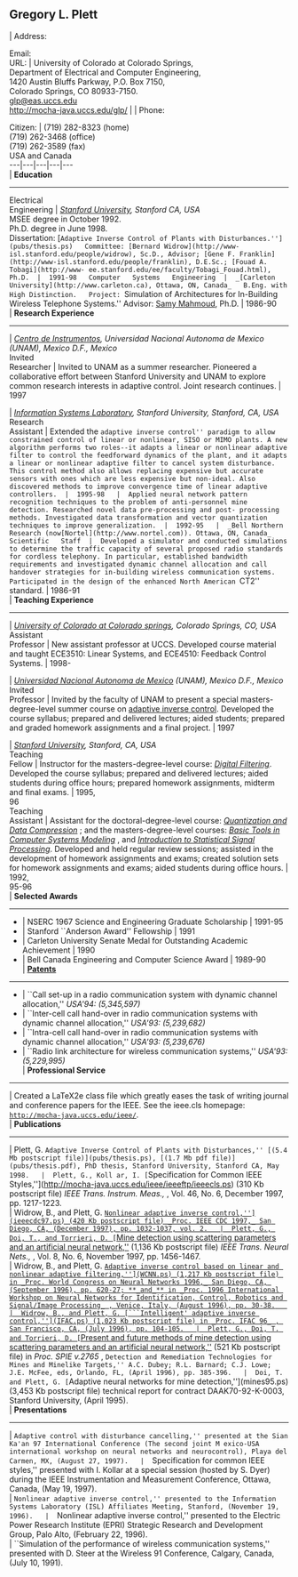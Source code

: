 ## Gregory L. Plett

|  Address:  
  
  
  
Email:  
URL:  |  University of Colorado at Colorado Springs,  
Department of Electrical and Computer Engineering,  
1420 Austin Bluffs Parkway, P.O. Box 7150,  
Colorado Springs, CO 80933-7150.  
glp@eas.uccs.edu  
http://mocha-java.uccs.edu/glp/  |  |  Phone:  
  
  
Citizen:  |  (719) 282-8323 (home)  
(719) 262-3468 (office)  
(719) 262-3589 (fax)  
USA and Canada  
---|---|---|---|---  
| **Education**

* * *  
  
Electrical  
Engineering  |  _[Stanford University](http://www.stanford.edu), Stanford CA,
USA_  
MSEE degree in October 1992.  
Ph.D. degree in June 1998.  
Dissertation: [``Adaptive Inverse Control of Plants with
Disturbances.''](pubs/thesis.ps)  
Committee: [Bernard Widrow](http://www-isl.stanford.edu/people/widrow), Sc.D.,
Advisor; [Gene F. Franklin](http://www-isl.stanford.edu/people/franklin),
D.E.Sc.; [Fouad A. Tobagi](http://www-
ee.stanford.edu/ee/faculty/Tobagi_Fouad.html), Ph.D.  |  1991-98  
Computer  
Systems  
Engineering  |  _[Carleton University](http://www.carleton.ca), Ottawa, ON,
Canada_  
B.Eng. with High Distinction.  
Project: ``Simulation of Architectures for In-Building Wireless Telephone
Systems.'' Advisor: [Samy
Mahmoud](http://www.sce.carleton.ca/faculty/mahmoud.html), Ph.D.  |  1986-90  
| **Research Experience**

* * *  
  
|  _[Centro de Instrumentos](http://aleph.cinstrum.unam.mx/cihome_i.html),
Universidad Nacional Autonoma de Mexico (UNAM), Mexico D.F., Mexico_  
Invited  
Researcher  |  Invited to UNAM as a summer researcher. Pioneered a
collaborative effort between Stanford University and UNAM to explore common
research interests in adaptive control. Joint research continues.  |  1997  
  
|  _[Information Systems Laboratory](http://www-isl.stanford.edu), Stanford
University, Stanford, CA, USA_  
Research  
Assistant  |  Extended the ``adaptive inverse control'' paradigm to allow
constrained control of linear or nonlinear, SISO or MIMO plants. A new
algorithm performs two roles--it adapts a linear or nonlinear adaptive filter
to control the feedforward dynamics of the plant, and it adapts a linear or
nonlinear adaptive filter to cancel system disturbance. This control method
also allows replacing expensive but accurate sensors with ones which are less
expensive but non-ideal. Also discovered methods to improve convergence time
of linear adaptive controllers.  |  1995-98  
|  Applied neural network pattern recognition techniques to the problem of
anti-personnel mine detection. Researched novel data pre-processing and post-
processing methods. Investigated data transformation and vector quantization
techniques to improve generalization.  |  1992-95  
|  _Bell Northern Research (now[Nortel](http://www.nortel.com)). Ottawa, ON,
Canada_  
Scientific  
Staff  |  Developed a simulator and conducted simulations to determine the
traffic capacity of several proposed radio standards for cordless telephony.
In particular, established bandwidth requirements and investigated dynamic
channel allocation and call handover strategies for in-building wireless
communication systems. Participated in the design of the enhanced North
American ``CT2'' standard.  |  1986-91  
| **Teaching Experience**

* * *  
  
|  _[University of Colorado at Colorado springs](http://www.uccs.edu),
Colorado Springs, CO, USA_  
Assistant  
Professor  |  New assistant professor at UCCS. Developed course material and
taught ECE3510: Linear Systems, and ECE4510: Feedback Control Systems.  |
1998-  
  
|  _[Universidad Nacional Autonoma de Mexico](http://www.unam.mx) (UNAM),
Mexico D.F., Mexico_  
Invited  
Professor  |  Invited by the faculty of UNAM to present a special masters-
degree-level summer course on [adaptive inverse control](eestuff.html).
Developed the course syllabus; prepared and delivered lectures; aided
students; prepared and graded homework assignments and a final project.  |
1997  
  
|  _[Stanford University](http://www.stanford.edu), Stanford, CA, USA_  
Teaching  
Fellow  |  Instructor for the masters-degree-level course: _[Digital
Filtering](eestuff.html)_. Developed the course syllabus; prepared and
delivered lectures; aided students during office hours; prepared homework
assignments, midterm and final exams.  |  1995,  
96  
Teaching  
Assistant  |  Assistant for the doctoral-degree-level course: _[Quantization
and Data Compression](eestuff.html)_ ; and the masters-degree-level courses:
_[Basic Tools in Computer Systems Modeling](eestuff.html)_ , and
_[Introduction to Statistical Signal Processing](eestuff.html)_. Developed and
held regular review sessions; assisted in the development of homework
assignments and exams; created solution sets for homework assignments and
exams; aided students during office hours.  |  1992,  
95-96  
| **Selected Awards**

* * *  
  
- |  NSERC 1967 Science and Engineering Graduate Scholarship  |  1991-95   
- |  Stanford ``Anderson Award'' Fellowship  |  1991   
- |  Carleton University Senate Medal for Outstanding Academic Achievement  |  1990   
- |  Bell Canada Engineering and Computer Science Award  |  1989-90   
| **[Patents](http://patents.cnidr.org:4242/)**

* * *  
  
- |  ``Call set-up in a radio communication system with dynamic channel allocation,'' _USA'94: (5,345,597)_  
- |  ``Inter-cell call hand-over in radio communication systems with dynamic channel allocation,'' _USA'93: (5,239,682)_  
- |  ``Intra-cell call hand-over in radio communication systems with dynamic channel allocation,'' _USA'93: (5,239,676)_  
- |  ``Radio link architecture for wireless communication systems,'' _USA'93: (5,229,995)_  
| **Professional Service**

* * *  
  
|  Created a LaTeX2e class file which greatly eases the task of writing
journal and conference papers for the IEEE. See the ieee.cls homepage:
[`http://mocha-java.uccs.edu/ieee/`](http://mocha-java.uccs.edu/ieee/).  
| **Publications**

* * *  
  
|  Plett, G. ``Adaptive Inverse Control of Plants with Disturbances,'' [(5.4
Mb postscript file)](pubs/thesis.ps), [(1.7 Mb pdf file)](pubs/thesis.pdf),
PhD thesis, Stanford University, Stanford CA, May 1998.  
|  Plett, G., Koll ar, I. [``Specification for Common IEEE
Styles,''](http://mocha-java.uccs.edu/ieee/ieeeftp/ieeecls.ps) (310 Kb
postscript file) _IEEE Trans. Instrum. Meas.,_ , Vol. 46, No. 6, December
1997, pp. 1217-1223.  
|  Widrow, B., and Plett, G. [``Nonlinear adaptive inverse
control,''](ieeecdc97.ps) (420 Kb postscript file) _Proc. IEEE CDC 1997,_ San
Diego, CA, (December 1997), pp. 1032-1037, vol. 2.  
|  Plett, G., Doi, T., and Torrieri, D. [``Mine detection using scattering
parameters and an artificial neural network,''](ieeemines.ps) (1,136 Kb
postscript file) _IEEE Trans. Neural Nets.,_ , Vol. 8, No. 6, November 1997,
pp. 1456-1467.  
|  Widrow, B., and Plett, G. [``Adaptive inverse control based on linear and
nonlinear adaptive filtering,''](WCNN.ps) (1,217 Kb postscript file) in _Proc.
World Congress on Neural Networks 1996,_ San Diego, CA, (September 1996), pp.
620-27; **_and_** in _Proc. 1996 International Workshop on Neural Networks for
Identification, Control, Robotics and Signal/Image Processing_ , Venice,
Italy, (August 1996), pp. 30-38.  
|  Widrow, B., and Plett, G. [```Intelligent' adaptive inverse
control,''](IFAC.ps) (1,023 Kb postscript file) in _Proc. IFAC 96_ , San
Francisco, CA, (July 1996), pp. 104-105.  
|  Plett, G., Doi, T. and Torrieri, D. [``Present and future methods of mine
detection using scattering parameters and an artificial neural
network,''](SPIE.ps) (521 Kb postscript file) in _Proc. SPIE v.2765_ ,
``Detection and Remediation Technologies for Mines and Minelike Targets,''
A.C. Dubey; R.L. Barnard; C.J. Lowe; J.E. McFee, eds, Orlando, FL, (April
1996), pp. 385-396.  
|  Doi, T. and Plett, G. [``Adaptive neural networks for mine
detection,''](mines95.ps) (3,453 Kb postscript file) technical report for
contract DAAK70-92-K-0003, Stanford University, (April 1995).  
| **Presentations**

* * *  
  
|  ``Adaptive control with disturbance cancelling,'' presented at the Sian
Ka'an 97 International Conference (The second joint M exico-USA international
workshop on neural networks and neurocontrol), Playa del Carmen, MX, (August
27, 1997).  
|  ``Specification for common IEEE styles,'' presented with I. Kollar at a
special session (hosted by S. Dyer) during the IEEE Instrumentation and
Measurement Conference, Ottawa, Canada, (May 19, 1997).  
|  ``Nonlinear adaptive inverse control,'' presented to the Information
Systems Laboratory (ISL) Affiliates Meeting, Stanford, (November 19, 1996).  
|  ``Nonlinear adaptive inverse control,'' presented to the Electric Power
Research Institute (EPRI) Strategic Research and Development Group, Palo Alto,
(February 22, 1996).  
|  ``Simulation of the performance of wireless communication systems,''
presented with D. Steer at the Wireless 91 Conference, Calgary, Canada, (July
10, 1991).


